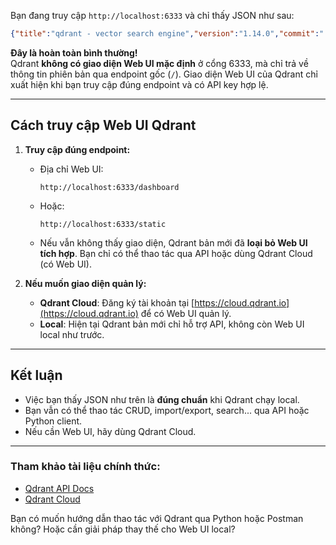 Bạn đang truy cập `http://localhost:6333` và chỉ thấy JSON như sau:

```json
{"title":"qdrant - vector search engine","version":"1.14.0","commit":"..."}
```

**Đây là hoàn toàn bình thường!**  
Qdrant **không có giao diện Web UI mặc định** ở cổng 6333, mà chỉ trả về thông tin phiên bản qua endpoint gốc (`/`). Giao diện Web UI của Qdrant chỉ xuất hiện khi bạn truy cập đúng endpoint và có API key hợp lệ.

---

## Cách truy cập Web UI Qdrant

1. **Truy cập đúng endpoint:**  
   - Địa chỉ Web UI:  
     ```
     http://localhost:6333/dashboard
     ```
   - Hoặc:  
     ```
     http://localhost:6333/static
     ```
   - Nếu vẫn không thấy giao diện, Qdrant bản mới đã **loại bỏ Web UI tích hợp**. Bạn chỉ có thể thao tác qua API hoặc dùng Qdrant Cloud (có Web UI).

2. **Nếu muốn giao diện quản lý:**  
   - **Qdrant Cloud**: Đăng ký tài khoản tại [https://cloud.qdrant.io](https://cloud.qdrant.io) để có Web UI quản lý.
   - **Local**: Hiện tại Qdrant bản mới chỉ hỗ trợ API, không còn Web UI local như trước.

---

## Kết luận

- Việc bạn thấy JSON như trên là **đúng chuẩn** khi Qdrant chạy local.
- Bạn vẫn có thể thao tác CRUD, import/export, search... qua API hoặc Python client.
- Nếu cần Web UI, hãy dùng Qdrant Cloud.

---

### Tham khảo tài liệu chính thức:
- [Qdrant API Docs](https://qdrant.tech/documentation/)
- [Qdrant Cloud](https://cloud.qdrant.io)

Bạn có muốn hướng dẫn thao tác với Qdrant qua Python hoặc Postman không? Hoặc cần giải pháp thay thế cho Web UI local?
